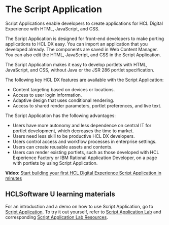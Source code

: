 # The Script Application

Script Applications enable developers to create applications for HCL Digital Experience with HTML, JavaScript, and CSS.

The Script Application is designed for front-end developers to make porting applications to HCL DX easy. You can import an application that you developed already. The components are saved in Web Content Manager. You can also edit the HTML, JavaScript, and CSS in the Script Application.

The Script Application makes it easy to develop portlets with HTML, JavaScript, and CSS, without Java or the JSR 286 portlet specification.

The following key HCL DX features are available with the Script Application:

-   Content targeting based on devices or locations.
-   Access to user login information.
-   Adaptive design that uses conditional rendering.
-   Access to shared render parameters, portlet preferences, and live text.

The Script Application has the following advantages:

-   Users have more autonomy and less dependence on central IT for portlet development, which decreases the time to market.
-   Users need less skill to be productive HCL DX developers.
-   Users control access and workflow processes in enterprise settings.
-   Users can create reusable assets and contents.
-   Users can render existing portlets, such as those developed with HCL Experience Factory or IBM Rational Application Developer, on a page with portlets by using Script Application.

**Video**: [Start building your first HCL Digital Experience Script Application in minutes](https://hclsw.co/dx-scriptapp-webinar)


## HCLSoftware U learning materials

For an introduction and a demo on how to use Script Application, go to [Script Application](https://hclsoftwareu.hcltechsw.com/component/axs/?view=sso_config&id=3&forward=https%3A%2F%2Fhclsoftwareu.hcltechsw.com%2Fcourses%2Flesson%2F%3Fid%3D415). To try it out yourself, refer to [Script Application Lab](https://hclsoftwareu.hcltechsw.com/images/Lc4sMQCcN5uxXmL13gSlsxClNTU3Mjc3NTc4MTc2/DS_Academy/DX/Developer/HDX-DEV-100_Script_Application_for_Beginners.pdf) and corresponding [Script Application Lab Resources](https://hclsoftwareu.hcltechsw.com/images/Lc4sMQCcN5uxXmL13gSlsxClNTU3Mjc3NTc4MTc2/DS_Academy/DX/Developer/HDX-DEV-100_Script_Application_Lab_Resources.zip).
